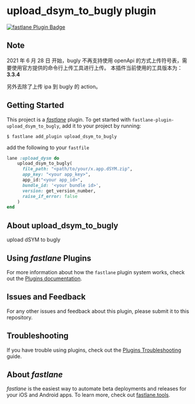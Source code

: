 # upload_dsym_to_bugly plugin

[![fastlane Plugin Badge](https://rawcdn.githack.com/fastlane/fastlane/master/fastlane/assets/plugin-badge.svg)](https://rubygems.org/gems/fastlane-plugin-upload_dsym_to_bugly)


## Note
2021 年 6 月 28 日 开始，bugly 不再支持使用 openApi 的方式上传符号表，需要使用官方提供的命令行上传工具进行上传。
本插件当前使用的工具版本为：__3.3.4__

另外去除了上传 ipa 到 bugly 的 action。

## Getting Started

This project is a [_fastlane_](https://github.com/fastlane/fastlane) plugin. To get started with `fastlane-plugin-upload_dsym_to_bugly`, add it to your project by running:

```shell
$ fastlane add_plugin upload_dsym_to_bugly
```

add the following to your `fastfile`
```ruby
lane :upload_dysm do
    upload_dsym_to_bugly(
      file_path: "<path/to/your/x.app.dSYM.zip",
      app_key: "<your app_key>",
      app_id:"<your app_id>",
      bundle_id: '<your bundle id>',
      version: get_version_number,
      raise_if_error: false
    )
end
```

## About upload_dsym_to_bugly

upload dSYM to bugly

## Using _fastlane_ Plugins

For more information about how the `fastlane` plugin system works, check out the [Plugins documentation](https://docs.fastlane.tools/plugins/create-plugin/).


## Issues and Feedback

For any other issues and feedback about this plugin, please submit it to this repository.

## Troubleshooting

If you have trouble using plugins, check out the [Plugins Troubleshooting](https://docs.fastlane.tools/plugins/plugins-troubleshooting/) guide.

## About _fastlane_

_fastlane_ is the easiest way to automate beta deployments and releases for your iOS and Android apps. To learn more, check out [fastlane.tools](https://fastlane.tools).
